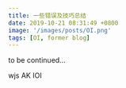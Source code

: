 ```yaml
---
title: 一些错误及技巧总结
date: 2019-10-21 08:31:49 +0800
image: '/images/posts/OI.png'
tags: [OI, former blog]
---
```


<p>to be continued...</p><div>wjs AK IOI&nbsp;<br></div>
